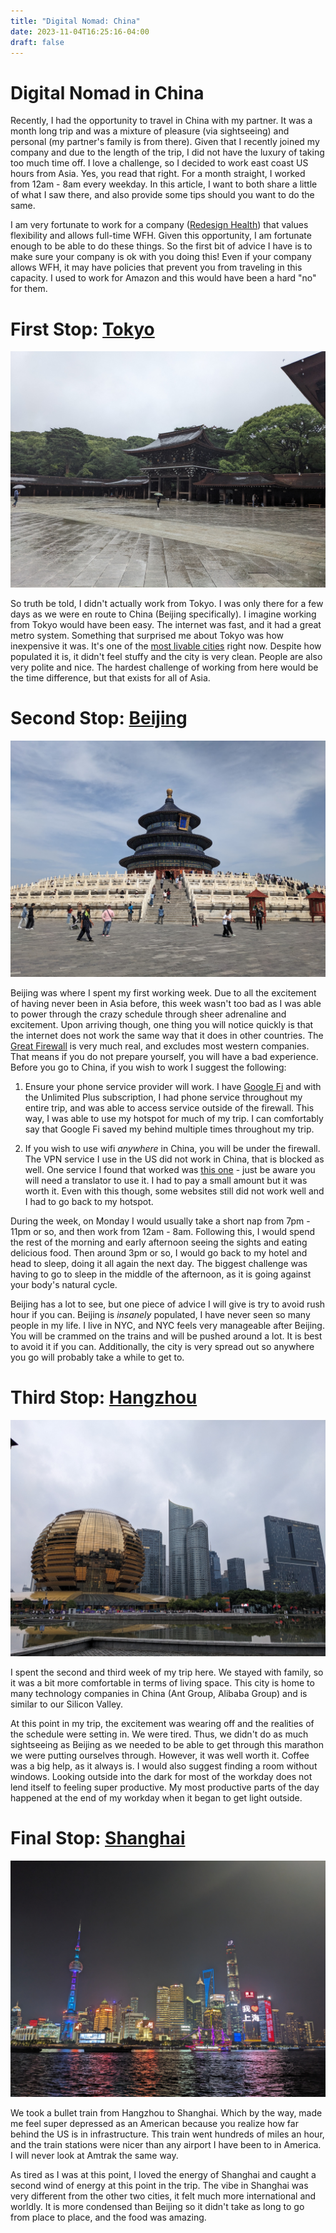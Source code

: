 ```yaml
---
title: "Digital Nomad: China"
date: 2023-11-04T16:25:16-04:00
draft: false
---
```


# Digital Nomad in China

Recently, I had the opportunity to travel in China with my partner. It was a month long trip and was a mixture of pleasure (via sightseeing) and personal (my partner's family is from there). Given that I recently joined my company and due to the length of the trip, I did not have the luxury of taking too much time off. I love a challenge, so I decided to work east coast US hours from Asia. Yes, you read that right. For a month straight, I worked from 12am - 8am every weekday. In this article, I want to both share a little of what I saw there, and also provide some tips should you want to do the same.

I am very fortunate to work for a company ([Redesign Health](https://www.redesignhealth.com/)) that values flexibility and allows full-time WFH. Given this opportunity, I am fortunate enough to be able to do these things. So the first bit of advice I have is to make sure your company is ok with you doing this! Even if your company allows WFH, it may have policies that prevent you from traveling in this capacity. I used to work for Amazon and this would have been a hard "no" for them.

# First Stop: [Tokyo](https://en.wikipedia.org/wiki/Tokyo)

![Tokyo](/tokyo.jpeg)

So truth be told, I didn't actually work from Tokyo. I was only there for a few days as we were en route to China (Beijing specifically). I imagine working from Tokyo would have been easy. The internet was fast, and it had a great metro system. Something that surprised me about Tokyo was how inexpensive it was. It's one of the [most livable cities](https://www.reuters.com/plus/tokyo-asias-bustling-very-livable-financial-capital) right now. Despite how populated it is, it didn't feel stuffy and the city is very clean. People are also very polite and nice. The hardest challenge of working from here would be the time difference, but that exists for all of Asia.

# Second Stop: [Beijing](https://en.wikipedia.org/wiki/Beijing)

![Temple of Heaven](/temple_of_heaven.jpg)

Beijing was where I spent my first working week. Due to all the excitement of having never been in Asia before, this week wasn't too bad as I was able to power through the crazy schedule through sheer adrenaline and excitement. Upon arriving though, one thing you will notice quickly is that the internet does not work the same way that it does in other countries. The [Great Firewall](https://en.wikipedia.org/wiki/Great_Firewall) is very much real, and excludes most western companies. That means if you do not prepare yourself, you will have a bad experience. Before you go to China, if you wish to work I suggest the following:

1. Ensure your phone service provider will work. I have [Google Fi](https://fi.google.com/about?pli=1) and with the Unlimited Plus subscription, I had phone service throughout my entire trip, and was able to access service outside of the firewall. This way, I was able to use my hotspot for much of my trip. I can comfortably say that Google Fi saved my behind multiple times throughout my trip. 

2. If you wish to use wifi *anywhere* in China, you will be under the firewall. The VPN service I use in the US did not work in China, that is blocked as well. One service I found that worked was [this one](https://my.yunti.io/auth/login) - just be aware you will need a translator to use it. I had to pay a small amount but it was worth it. Even with this though, some websites still did not work well and I had to go back to my hotspot.

During the week, on Monday I would usually take a short nap from 7pm - 11pm or so, and then work from 12am - 8am. Following this, I would spend the rest of the morning and early afternoon seeing the sights and eating delicious food. Then around 3pm or so, I would go back to my hotel and head to sleep, doing it all again the next day. The biggest challenge was having to go to sleep in the middle of the afternoon, as it is going against your body's natural cycle.

Beijing has a lot to see, but one piece of advice I will give is try to avoid rush hour if you can. Beijing is *insanely* populated, I have never seen so many people in my life. I live in NYC, and NYC feels very manageable after Beijing. You will be crammed on the trains and will be pushed around a lot. It is best to avoid it if you can. Additionally, the city is very spread out so anywhere you go will probably take a while to get to.

# Third Stop: [Hangzhou](https://en.wikipedia.org/wiki/Hangzhou)

![Orb](/hangzhou.jpeg)

I spent the second and third week of my trip here. We stayed with family, so it was a bit more comfortable in terms of living space. This city is home to many technology companies in China (Ant Group, Alibaba Group) and is similar to our Silicon Valley.

At this point in my trip, the excitement was wearing off and the realities of the schedule were setting in. We were tired. Thus, we didn't do as much sightseeing as Beijing as we needed to be able to get through this marathon we were putting ourselves through. However, it was well worth it. Coffee was a big help, as it always is. I would also suggest finding a room without windows. Looking outside into the dark for most of the workday does not lend itself to feeling super productive. My most productive parts of the day happened at the end of my workday when it began to get light outside.

# Final Stop: [Shanghai](https://en.wikipedia.org/wiki/Shanghai)

![Shanghai](/shanghai.jpeg)

We took a bullet train from Hangzhou to Shanghai. Which by the way, made me feel super depressed as an American because you realize how far behind the US is in infrastructure. This train went hundreds of miles an hour, and the train stations were nicer than any airport I have been to in America. I will never look at Amtrak the same way.

As tired as I was at this point, I loved the energy of Shanghai and caught a second wind of energy at this point in the trip. The vibe in Shanghai was very different from the other two cities, it felt much more international and worldly. It is more condensed than Beijing so it didn't take as long to go from place to place, and the food was amazing.
